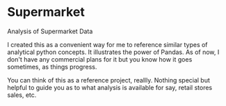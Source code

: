 # Supermarket
Analysis of Supermarket Data

I created this as a convenient way for me to reference similar types of analytical python concepts. It illustrates the power of Pandas.
As of now, I don't have any commercial plans for it but you know how it goes sometimes, as things progress.

You can think of this as a reference project, reallly. Nothing special but helpful to guide you as to what analysis is available for say, retail stores sales, etc.
